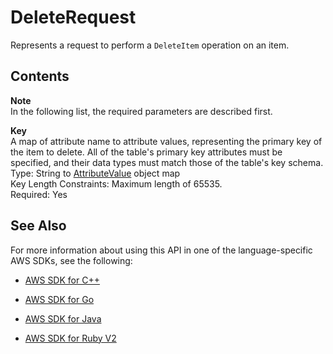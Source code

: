 # DeleteRequest<a name="API_DeleteRequest"></a>

Represents a request to perform a `DeleteItem` operation on an item\.

## Contents<a name="API_DeleteRequest_Contents"></a>

**Note**  
In the following list, the required parameters are described first\.

 **Key**   
A map of attribute name to attribute values, representing the primary key of the item to delete\. All of the table's primary key attributes must be specified, and their data types must match those of the table's key schema\.  
Type: String to [AttributeValue](API_AttributeValue.md) object map  
Key Length Constraints: Maximum length of 65535\.  
Required: Yes

## See Also<a name="API_DeleteRequest_SeeAlso"></a>

For more information about using this API in one of the language\-specific AWS SDKs, see the following:

+  [AWS SDK for C\+\+](http://docs.aws.amazon.com/goto/SdkForCpp/dynamodb-2012-08-10/DeleteRequest) 

+  [AWS SDK for Go](http://docs.aws.amazon.com/goto/SdkForGoV1/dynamodb-2012-08-10/DeleteRequest) 

+  [AWS SDK for Java](http://docs.aws.amazon.com/goto/SdkForJava/dynamodb-2012-08-10/DeleteRequest) 

+  [AWS SDK for Ruby V2](http://docs.aws.amazon.com/goto/SdkForRubyV2/dynamodb-2012-08-10/DeleteRequest) 